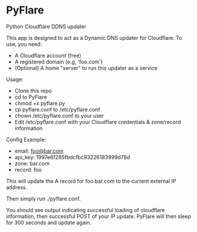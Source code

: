 PyFlare
=======

Python Cloudflare DDNS updater

This app is designed to act as a Dynamic DNS updater for Cloudflare. To use, you need:

* A Cloudflare account (free)
* A registered domain (e.g, 'foo.com')
* (Optional) A home "server" to run this updater as a service

Usage:

- Clone this repo
- cd to PyFlare
- chmod +x pyflare.py
- cp pyflare.conf to /etc/pyflare.conf
- chown /etc/pyflare.conf to your user
- Edit /etc/pyflare.conf with your Cloudflare credentials & zone/record information

Config Example:

- email: foo@bar.com
- api_key: 1997e6f285fbdcfbc93226183999d78d
- zone: bar.com
- record: foo

This will update the A record for foo.bar.com to the current external IP address.

Then simply run ./pyflare.conf.

You should see output indicating successful loading of cloudflare information, then successful POST of your IP update. PyFlare will then sleep for 300 seconds and update again.
